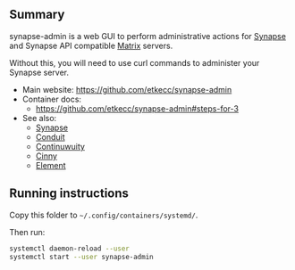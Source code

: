 ## Summary

synapse-admin is a web GUI to perform administrative actions for [Synapse](https://github.com/element-hq/synapse) and Synapse API compatible [Matrix](https://matrix.org/) servers.

Without this, you will need to use curl commands to administer your Synapse server.

* Main website: https://github.com/etkecc/synapse-admin
* Container docs:
  * https://github.com/etkecc/synapse-admin#steps-for-3
* See also:
  * [Synapse](../synapse)
  * [Conduit](../conduit)
  * [Continuwuity](../continuwuity)
  * [Cinny](../cinny)
  * [Element](../element)

## Running instructions

Copy this folder to `~/.config/containers/systemd/`.

Then run:

```bash
systemctl daemon-reload --user
systemctl start --user synapse-admin
```
